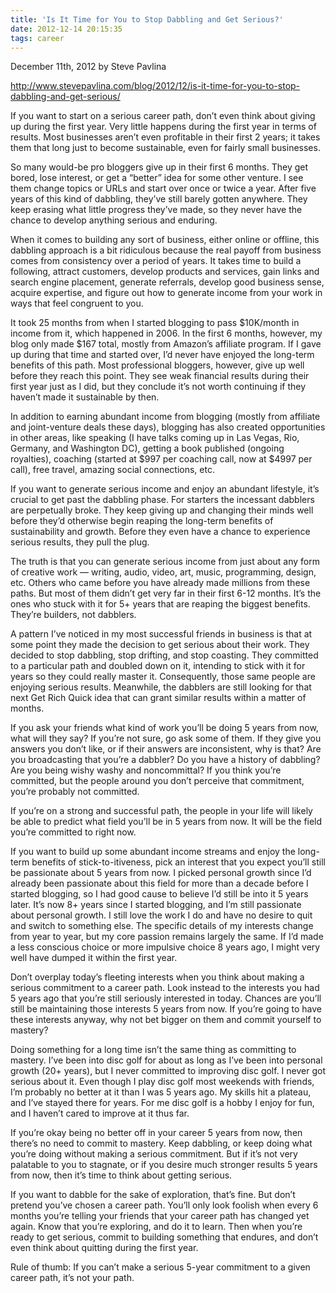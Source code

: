 ```yaml
---
title: 'Is It Time for You to Stop Dabbling and Get Serious?'
date: 2012-12-14 20:15:35
tags: career
---
```


December 11th, 2012 by Steve Pavlina

http://www.stevepavlina.com/blog/2012/12/is-it-time-for-you-to-stop-dabbling-and-get-serious/
 
 
 If you want to start on a serious career path, don’t even think about giving up during the first year. Very little happens during the first year in terms of results. Most businesses aren’t even profitable in their first 2 years; it takes them that long just to become sustainable, even for fairly small businesses.
 
 So many would-be pro bloggers give up in their first 6 months. They get bored, lose interest, or get a “better” idea for some other venture. I see them change topics or URLs and start over once or twice a year. After five years of this kind of dabbling, they’ve still barely gotten anywhere. They keep erasing what little progress they’ve made, so they never have the chance to develop anything serious and enduring.
 
 When it comes to building any sort of business, either online or offline, this dabbling approach is a bit ridiculous because the real payoff from business comes from consistency over a period of years. It takes time to build a following, attract customers, develop products and services, gain links and search engine placement, generate referrals, develop good business sense, acquire expertise, and figure out how to generate income from your work in ways that feel congruent to you.
 
 It took 25 months from when I started blogging to pass $10K/month in income from it, which happened in 2006. In the first 6 months, however, my blog only made $167 total, mostly from Amazon’s affiliate program. If I gave up during that time and started over, I’d never have enjoyed the long-term benefits of this path. Most professional bloggers, however, give up well before they reach this point. They see weak financial results during their first year just as I did, but they conclude it’s not worth continuing if they haven’t made it sustainable by then.
 
 In addition to earning abundant income from blogging (mostly from affiliate and joint-venture deals these days), blogging has also created opportunities in other areas, like speaking (I have talks coming up in Las Vegas, Rio, Germany, and Washington DC), getting a book published (ongoing royalties), coaching (started at $997 per coaching call, now at $4997 per call), free travel, amazing social connections, etc.
 
 If you want to generate serious income and enjoy an abundant lifestyle, it’s crucial to get past the dabbling phase. For starters the incessant dabblers are perpetually broke. They keep giving up and changing their minds well before they’d otherwise begin reaping the long-term benefits of sustainability and growth. Before they even have a chance to experience serious results, they pull the plug.
 
 The truth is that you can generate serious income from just about any form of creative work — writing, audio, video, art, music, programming, design, etc. Others who came before you have already made millions from these paths. But most of them didn’t get very far in their first 6-12 months. It’s the ones who stuck with it for 5+ years that are reaping the biggest benefits. They’re builders, not dabblers.
 
 A pattern I’ve noticed in my most successful friends in business is that at some point they made the decision to get serious about their work. They decided to stop dabbling, stop drifting, and stop coasting. They committed to a particular path and doubled down on it, intending to stick with it for years so they could really master it. Consequently, those same people are enjoying serious results. Meanwhile, the dabblers are still looking for that next Get Rich Quick idea that can grant similar results within a matter of months.
 
 If you ask your friends what kind of work you’ll be doing 5 years from now, what will they say? If you’re not sure, go ask some of them. If they give you answers you don’t like, or if their answers are inconsistent, why is that? Are you broadcasting that you’re a dabbler? Do you have a history of dabbling? Are you being wishy washy and noncommittal? If you think you’re committed, but the people around you don’t perceive that commitment, you’re probably not committed.
 
 If you’re on a strong and successful path, the people in your life will likely be able to predict what field you’ll be in 5 years from now. It will be the field you’re committed to right now.
 
 If you want to build up some abundant income streams and enjoy the long-term benefits of stick-to-itiveness, pick an interest that you expect you’ll still be passionate about 5 years from now. I picked personal growth since I’d already been passionate about this field for more than a decade before I started blogging, so I had good cause to believe I’d still be into it 5 years later. It’s now 8+ years since I started blogging, and I’m still passionate about personal growth. I still love the work I do and have no desire to quit and switch to something else. The specific details of my interests change from year to year, but my core passion remains largely the same. If I’d made a less conscious choice or more impulsive choice 8 years ago, I might very well have dumped it within the first year.
 
 Don’t overplay today’s fleeting interests when you think about making a serious commitment to a career path. Look instead to the interests you had 5 years ago that you’re still seriously interested in today. Chances are you’ll still be maintaining those interests 5 years from now. If you’re going to have these interests anyway, why not bet bigger on them and commit yourself to mastery?
 
 Doing something for a long time isn’t the same thing as committing to mastery. I’ve been into disc golf for about as long as I’ve been into personal growth (20+ years), but I never committed to improving disc golf. I never got serious about it. Even though I play disc golf most weekends with friends, I’m probably no better at it than I was 5 years ago. My skills hit a plateau, and I’ve stayed there for years. For me disc golf is a hobby I enjoy for fun, and I haven’t cared to improve at it thus far.
 
 If you’re okay being no better off in your career 5 years from now, then there’s no need to commit to mastery. Keep dabbling, or keep doing what you’re doing without making a serious commitment. But if it’s not very palatable to you to stagnate, or if you desire much stronger results 5 years from now, then it’s time to think about getting serious.
 
 If you want to dabble for the sake of exploration, that’s fine. But don’t pretend you’ve chosen a career path. You’ll only look foolish when every 6 months you’re telling your friends that your career path has changed yet again. Know that you’re exploring, and do it to learn. Then when you’re ready to get serious, commit to building something that endures, and don’t even think about quitting during the first year.
 
 Rule of thumb: If you can’t make a serious 5-year commitment to a given career path, it’s not your path.
